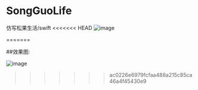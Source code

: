# SongGuoLife
仿写松果生活/swift
<<<<<<< HEAD
![image](/Users/mac/Desktop/SongGuoLife/yanshitupian/)

=======



##效果图:

![image](https://github.com/liangBaiJinWithOutHead/SongGuoLife/blob/master/SongguoLife.gif?raw=true)
>>>>>>> ac0226e6979fcfaa488a215c85ca46a4f45430e9

